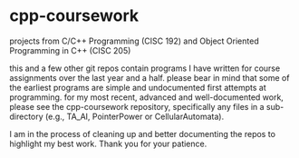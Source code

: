# cpp-coursework
projects from C/C++ Programming (CISC 192) and Object Oriented Programming in C++ (CISC 205)

this and a few other git repos contain programs I have written for course assignments over the last year and a half. please bear in mind that some of the earliest programs are simple and undocumented first attempts at programming. for my most recent, advanced and well-documented work, please see the cpp-coursework repository, specifically any files in a sub-directory (e.g., TA_AI, PointerPower or CellularAutomata).

I am in the process of cleaning up and better documenting the repos to highlight my best work. Thank you for your patience.

